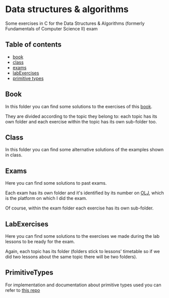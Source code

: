 # Data structures & algorithms
Some exercises in C for the Data Structures & Algorithms (formerly Fundamentals of Computer Science II) exam

## Table of contents
* [book](#Book)
* [class](#class)
* [exams](#exams)
* [labExercises](#LabExercises)
* [primitive types](#PrimitiveTypes)

## Book

In this folder you can find some solutions to the exercises of this [book](https://www.amazon.it/Algoritmi-Linguaggio-programmazione-soluzioni-commentate/dp/B093RV4XN3/ref=sr_1_1?__mk_it_IT=ÅMÅŽÕÑ&crid=3JI6G8668CK96&keywords=bolelli+vincini&qid=1687543965&sprefix=bolelli+vincini%2Caps%2C208&sr=8-1).

They are divided according to the topic they belong to: each topic has its own folder and each exercise within the topic has its own sub-folder too.

## Class

In this folder you can find some alternative solutions of the examples shown in class.

## Exams

Here you can find some solutions to past exams.

Each exam has its own folder and it's identified by its number on [OLJ](https://olj.ing.unimore.it), which is the platform on which I did the exam. 

Of course, within the exam folder each exercise has its own sub-folder.

## LabExercises 

Here you can find some solutions to the exercises we made during the lab lessons to be ready for the exam. 

Again, each topic has its folder (folders stick to lessons' timetable so if we did two lessons about the same topic there will be two folders). 

## PrimitiveTypes 

For implementation and documentation about primitive types used you can refer to [this repo](https://github.com/prittt/fondamenti-ii)
